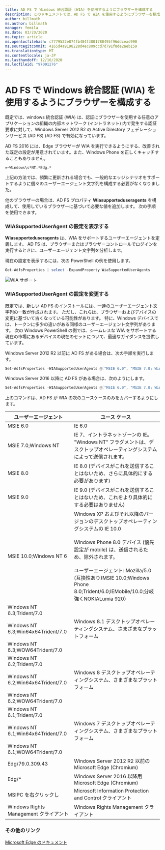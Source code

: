 ```yaml
---
title: AD FS で Windows 統合認証 (WIA) を使用するようにブラウザーを構成する
description: このドキュメントでは、AD FS で WIA を使用するようにブラウザーを構成する方法について説明します
author: billmath
ms.author: billmath
manager: femila
ms.date: 03/20/2020
ms.topic: article
ms.openlocfilehash: c7779522e874fb484f3801780495f96ddcead990
ms.sourcegitcommit: 4165d4a9198228d4ec809ccd7d791f8de2aeb159
ms.translationtype: MT
ms.contentlocale: ja-JP
ms.lasthandoff: 12/10/2020
ms.locfileid: "97091276"
---
```

# <a name="configure-browsers-to-use-windows-integrated-authentication-wia-with-ad-fs"></a>AD FS で Windows 統合認証 (WIA) を使用するようにブラウザーを構成する

既定では、windows 統合認証 (WIA) は、認証にブラウザーを使用する任意のアプリケーションの組織の内部ネットワーク (イントラネット) 内で発生する認証要求に対して、Windows Server 2012 R2 の Active Directory フェデレーションサービス (AD FS) (AD FS) で有効になっています。

AD FS 2016 には、Edge ブラウザーが WIA を実行できるようにする、改善された既定の設定が用意されています。また、Windows Phone を正しくキャッチすることもありません。

```
=~Windows\s*NT.*Edg.*
```

上記の方法では、頻繁に更新される場合でも、一般的なエッジシナリオをサポートするように個々のユーザーエージェント文字列を構成する必要がなくなりました。

他のブラウザーの場合は、AD FS プロパティ **Wiasupporteduseragents** を構成して、使用しているブラウザーに基づいて必要な値を追加します。  次の手順を使用できます。

### <a name="view-wiasupporteduseragent-settings"></a>WIASupportedUserAgent の設定を表示する

**Wiasupporteduseragents** は、WIA をサポートするユーザーエージェントを定義します。 AD FS は、ブラウザーまたはブラウザーコントロールでログインを実行するときに、ユーザーエージェント文字列を分析します。

現在の設定を表示するには、次の PowerShell の例を使用します。

```powershell
Get-AdfsProperties | select -ExpandProperty WiaSupportedUserAgents
```

![WIA サポート](../operations/media/Configure-AD-FS-Browser-WIA/wiasupport.png)

### <a name="change-wiasupporteduseragent-settings"></a>WIASupportedUserAgent の設定を変更する
既定では、新しい AD FS のインストールには、一連のユーザーエージェント文字列の一致が作成されます。 ただし、これらは、ブラウザーおよびデバイスの変更に基づいて古くなっている可能性があります。 特に、Windows デバイスでは、トークンに多少の違いがある同様のユーザーエージェント文字列があります。 次の Windows PowerShell の例では、シームレスな WIA をサポートする現在の市場にあるデバイスの現在のセットについて、最適なガイダンスを提供しています。

Windows Server 2012 R2 以前に AD FS がある場合は、次の手順を実行します。

```powershell
Set-AdfsProperties -WIASupportedUserAgents @("MSIE 6.0", "MSIE 7.0; Windows NT", "MSIE 8.0", "MSIE 9.0", "MSIE 10.0; Windows NT 6", "Windows NT 6.3; Trident/7.0", "Windows NT 6.3; Win64; x64; Trident/7.0", "Windows NT 6.3; WOW64; Trident/7.0", "Windows NT 6.2; Trident/7.0", "Windows NT 6.2; Win64; x64; Trident/7.0", "Windows NT 6.2; WOW64; Trident/7.0", "Windows NT 6.1; Trident/7.0", "Windows NT 6.1; Win64; x64; Trident/7.0", "Windows NT 6.1; WOW64; Trident/7.0","Windows NT 10.0; WOW64; Trident/7.0","MSIPC", "Windows Rights Management Client", "Edg/","Edge/")
```

Windows Server 2016 以降に AD FS がある場合は、次のようにします。

```powershell
Set-AdfsProperties -WIASupportedUserAgents @("MSIE 6.0", "MSIE 7.0; Windows NT", "MSIE 8.0", "MSIE 9.0", "MSIE 10.0; Windows NT 6", "Windows NT 6.3; Trident/7.0", "Windows NT 6.3; Win64; x64; Trident/7.0", "Windows NT 6.3; WOW64; Trident/7.0", "Windows NT 6.2; Trident/7.0", "Windows NT 6.2; Win64; x64; Trident/7.0", "Windows NT 6.2; WOW64; Trident/7.0", "Windows NT 6.1; Trident/7.0", "Windows NT 6.1; Win64; x64; Trident/7.0", "Windows NT 6.1; WOW64; Trident/7.0","Windows NT 10.0; WOW64; Trident/7.0", "MSIPC", "Windows Rights Management Client", "=~Windows\s*NT.*Edg.*")
```

上のコマンドは、AD FS が WIA の次のユースケースのみをカバーするようにします。

|ユーザーエージェント|ユース ケース|
|-----|-----|
|MSIE 6.0|IE 6.0|
|MSIE 7.0;Windows NT|IE 7、イントラネットゾーンの IE。 "Windows NT" フラグメントは、デスクトップオペレーティングシステムによって送信されます。|
|MSIE 8.0|IE 8.0 (デバイスがこれを送信することはないため、さらに具体的にする必要があります)|
|MSIE 9.0|IE 9.0 (デバイスがこれを送信することはないため、これをより具体的にする必要はありません)|
|MSIE 10.0;Windows NT 6|Windows XP およびそれ以降のバージョンのデスクトップオペレーティングシステムの IE 10.0</br></br>Windows Phone 8.0 デバイス (優先設定が mobile) は、送信されるため、除外されます。</br></br>ユーザーエージェント: Mozilla/5.0 (互換性あり)MSIE 10.0;Windows Phone 8.0;Trident/6.0;IEMobile/10.0;分岐強くNOKIALumia 920)|
|Windows NT 6.3;Trident/7.0</br></br>Windows NT 6.3;Win64x64Trident/7.0</br></br>Windows NT 6.3;WOW64Trident/7.0| Windows 8.1 デスクトップオペレーティングシステム、さまざまなプラットフォーム|
|Windows NT 6.2;Trident/7.0</br></br>Windows NT 6.2;Win64x64Trident/7.0</br></br>Windows NT 6.2;WOW64Trident/7.0|Windows 8 デスクトップオペレーティングシステム、さまざまなプラットフォーム|
|Windows NT 6.1;Trident/7.0</br></br>Windows NT 6.1;Win64x64Trident/7.0</br></br>Windows NT 6.1;WOW64Trident/7.0|Windows 7 デスクトップオペレーティングシステム、さまざまなプラットフォーム|
|Edg/79.0.309.43 | Windows Server 2012 R2 以前の Microsoft Edge (Chromium) |
|Edg/*| Windows Server 2016 以降用 Microsoft Edge (Chromium)|
|MSIPC を右クリックし| Microsoft Information Protection and Control クライアント|
|Windows Rights Management クライアント|Windows Rights Management クライアント|

### <a name="additional-links"></a>その他のリンク

[Microsoft Edge のドキュメント](/microsoft-edge/web-platform/user-agent-string)
